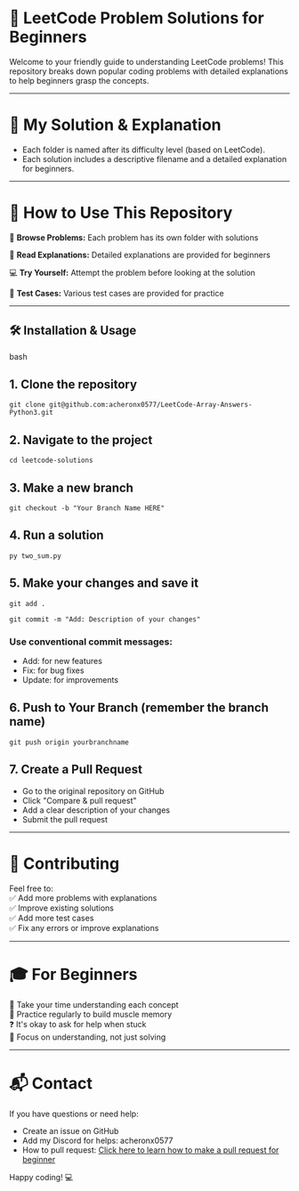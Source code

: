 # 🧠 LeetCode Problem Solutions for Beginners

Welcome to your friendly guide to understanding LeetCode problems! This repository breaks down popular coding problems with detailed explanations to help beginners grasp the concepts.

---

# 🧮 My Solution & Explanation
- Each folder is named after its difficulty level (based on LeetCode).
- Each solution includes a descriptive filename and a detailed explanation for beginners.

---

# 🚀 How to Use This Repository

📁 **Browse Problems:** Each problem has its own folder with solutions  

📖 **Read Explanations:** Detailed explanations are provided for beginners  

💻 **Try Yourself:** Attempt the problem before looking at the solution  

🧪 **Test Cases:** Various test cases are provided for practice  


---

## 🛠️ Installation & Usage

bash
## 1. Clone the repository
```
git clone git@github.com:acheronx0577/LeetCode-Array-Answers-Python3.git
```
## 2. Navigate to the project
```
cd leetcode-solutions
```
## 3. Make a new branch
```
git checkout -b "Your Branch Name HERE"
```
## 4. Run a solution
```
py two_sum.py
```
## 5. Make your changes and save it
```
git add .
```
```
git commit -m "Add: Description of your changes"
```
### Use conventional commit messages:
- Add: for new features
- Fix: for bug fixes
- Update: for improvements

## 6. Push to Your Branch (remember the branch name)
```
git push origin yourbranchname
```
## 7. Create a Pull Request
- Go to the original repository on GitHub
- Click "Compare & pull request"
- Add a clear description of your changes
- Submit the pull request

---

# 🤝 Contributing
Feel free to:  
✅ Add more problems with explanations  
✅ Improve existing solutions  
✅ Add more test cases  
✅ Fix any errors or improve explanations  

---

# 🎓 For Beginners
🐢 Take your time understanding each concept  
🔁 Practice regularly to build muscle memory  
❓ It's okay to ask for help when stuck  
🎯 Focus on understanding, not just solving  

---

# 📬 Contact
If you have questions or need help:
- Create an issue on GitHub
- Add my Discord for helps: acheronx0577
- How to pull request: [Click here to learn how to make a pull request for beginner](https://www.youtube.com/watch?v=6EQN0gJL7y8)

Happy coding! 💻
